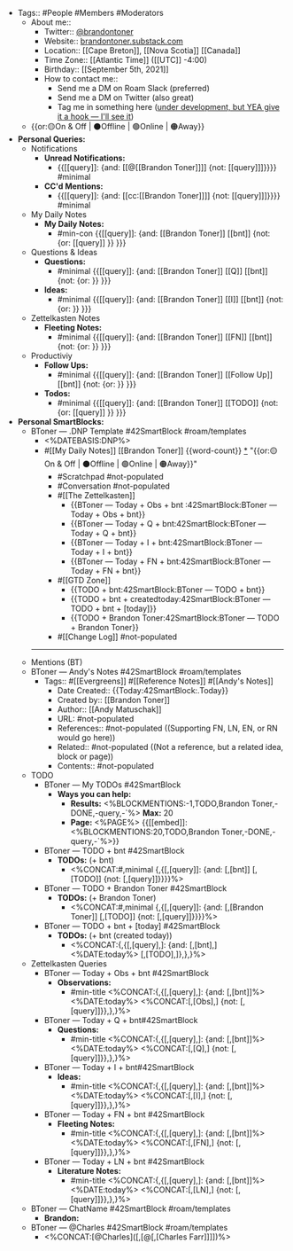 - Tags:: #People #Members #Moderators
    - About me::
        - Twitter:: [@brandontoner](https://twitter.com/brandontoner)
        - Website:: [brandontoner.substack.com](https://t.co/PQwCMbPZwT?amp=1)
        - Location:: [[Cape Breton]], [[Nova Scotia]] [[Canada]]
        - Time Zone:: [[Atlantic Time]] ([[UTC]] -4:00)
        - Birthday:: [[September 5th, 2021]] 
        - How to contact me:: 
            - Send me a DM on Roam Slack (preferred)
            - Send me a DM on Twitter (also great)
            - Tag me in something here ([under development, but YEA give it a hook — I'll see it]([[Chat]]))
    - {{or:🟡On & Off | ⚫️Offline | 🟢Online | 🟠Away}}
- **Personal Queries:**
    - Notifications
        - **Unread Notifications:**
            - {{[[query]]: {and: [[@[[Brandon Toner]]]] {not: [[query]]]}}}} #minimal
        - **CC'd Mentions:**
            - {{[[query]]: {and: [[cc:[[Brandon Toner]]]] {not: [[query]]]}}}} #minimal
    - My Daily Notes
        - **My Daily Notes:**
            - #min-con {{[[query]]: {and: [[Brandon Toner]] [[bnt]] {not: {or: [[query]] }}  }}}
    - Questions & Ideas
        - **Questions:**
            - #minimal {{[[query]]: {and: [[Brandon Toner]] [[Q]] [[bnt]] {not: {or: }}  }}}
        - **Ideas:**
            - #minimal {{[[query]]: {and: [[Brandon Toner]] [[I]] [[bnt]] {not: {or: }}  }}}
    - Zettelkasten Notes
        - **Fleeting Notes:**
            - #minimal {{[[query]]: {and: [[Brandon Toner]] [[FN]] [[bnt]] {not: {or: }}  }}}
    - Productiviy
        - **Follow Ups:**
            - #minimal {{[[query]]: {and: [[Brandon Toner]] [[Follow Up]] [[bnt]] {not: {or: }}  }}}
        - **Todos:**
            - #minimal {{[[query]]: {and: [[Brandon Toner]] [[TODO]] {not: {or: [[query]] }}  }}}
- **Personal SmartBlocks:**
    - BToner — .DNP Template #42SmartBlock #roam/templates 
        - <%DATEBASIS:DNP%>
        - #[[My Daily Notes]] [[Brandon Toner]] {{word-count}} [*]([[bnt]]) "{{or:🟡On & Off | ⚫️Offline | 🟢Online | 🟠Away}}"
            - #Scratchpad #not-populated
            - #Conversation #not-populated
            - #[[The Zettelkasten]]
                - {{BToner — Today + Obs + bnt :42SmartBlock:BToner — Today + Obs + bnt}}
                - {{BToner — Today + Q + bnt:42SmartBlock:BToner — Today + Q + bnt}}
                - {{BToner — Today + I + bnt:42SmartBlock:BToner — Today + I + bnt}}
                - {{BToner — Today + FN + bnt:42SmartBlock:BToner — Today + FN + bnt}}
            - #[[GTD Zone]]
                - {{TODO + bnt:42SmartBlock:BToner — TODO + bnt}}
                - {{TODO + bnt + createdtoday:42SmartBlock:BToner — TODO + bnt + [today]}}
                - {{TODO + Brandon Toner:42SmartBlock:BToner — TODO + Brandon Toner}}
            - #[[Change Log]] #not-populated
        - ---
    - Mentions (BT)
    - BToner — Andy's Notes #42SmartBlock #roam/templates
        - Tags:: #[[Evergreens]] #[[Reference Notes]] #[[Andy's Notes]]
            - Date Created:: {{Today:42SmartBlock:.Today}}
            - Created by:: [[Brandon Toner]]
            - Author:: [[Andy Matuschak]]
            - URL: #not-populated
            - References:: #not-populated ((Supporting FN, LN, EN, or RN would go here))
            - Related:: #not-populated ((Not a reference, but a related idea, block or page))
            - Contents:: #not-populated
    - TODO
        - BToner — My TODOs #42SmartBlock
            - **Ways you can help:**
                - **Results:** <%BLOCKMENTIONS:-1,TODO,Brandon Toner,-DONE,-query,-`%> **Max:** 20
                - **Page:** <%PAGE%>
{{[[embed]]: <%BLOCKMENTIONS:20,TODO,Brandon Toner,-DONE,-query,-`%>}}
        - BToner — TODO + bnt #42SmartBlock
            - **TODOs:** (+ bnt)
                - <%CONCAT:#,minimal {,{[,[query]]: {and: [,[bnt]] [,[TODO]] {not: [,[query]]}}}}%>
        - BToner — TODO + Brandon Toner #42SmartBlock
            - **TODOs:** (+ Brandon Toner)
                - <%CONCAT:#,minimal {,{[,[query]]: {and: [,[Brandon Toner]] [,[TODO]] {not: [,[query]]}}}}%>
        - BToner — TODO + bnt + [today] #42SmartBlock
            - **TODOs:** (+ bnt (created today))
                - <%CONCAT:{,{[,[query],]: {and: [,[bnt],] <%DATE:today%> [,[TODO],]},},}%>
    - Zettelkasten Queries
        - BToner — Today + Obs + bnt #42SmartBlock
            - **Observations:**
                - #min-title <%CONCAT:{,{[,[query],]: {and: [,[bnt]]%><%DATE:today%> <%CONCAT:[,[Obs],] {not: [,[query]]}},},}%>
        - BToner — Today + Q + bnt#42SmartBlock
            - **Questions:** 
                - #min-title <%CONCAT:{,{[,[query],]: {and: [,[bnt]]%><%DATE:today%> <%CONCAT:[,[Q],] {not: [,[query]]}},},}%>
        - BToner — Today + I + bnt#42SmartBlock
            - **Ideas:**
                - #min-title <%CONCAT:{,{[,[query],]: {and: [,[bnt]]%><%DATE:today%> <%CONCAT:[,[I],] {not: [,[query]]}},},}%>
        - BToner — Today + FN + bnt #42SmartBlock
            - **Fleeting Notes:**
                - #min-title <%CONCAT:{,{[,[query],]: {and: [,[bnt]]%><%DATE:today%> <%CONCAT:[,[FN],] {not: [,[query]]}},},}%>
        - BToner — Today + LN + bnt #42SmartBlock
            - **Literature Notes:**
                - #min-title <%CONCAT:{,{[,[query],]: {and: [,[bnt]]%><%DATE:today%> <%CONCAT:[,[LN],] {not: [,[query]]}},},}%>
    - BToner — ChatName #42SmartBlock #roam/templates
        - **Brandon:** 
    - BToner — @Charles #42SmartBlock #roam/templates
        - <%CONCAT:[@Charles]([,[@[,[Charles Farr]]]])%>
